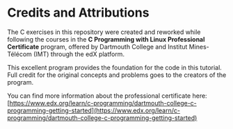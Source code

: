 # Credits and Attributions

The C exercises in this repository were created and reworked while following the courses in the **C Programming with Linux Professional Certificate** program, offered by Dartmouth College and Institut Mines-Télécom (IMT) through the edX platform.

This excellent program provides the foundation for the code in this tutorial. Full credit for the original concepts and problems goes to the creators of the program.

You can find more information about the professional certificate here:
[https://www.edx.org/learn/c-programming/dartmouth-college-c-programming-getting-started](https://www.edx.org/learn/c-programming/dartmouth-college-c-programming-getting-started)
